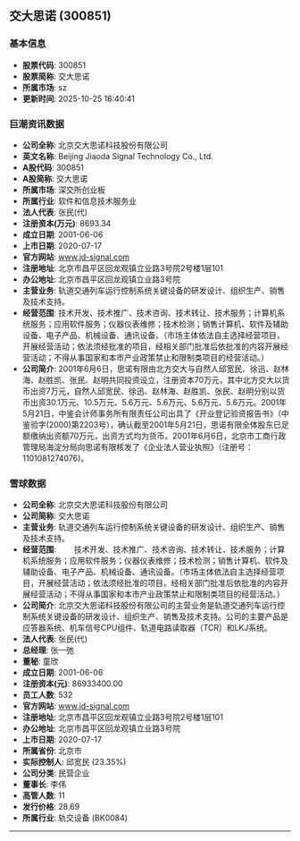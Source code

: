 ## 交大思诺 (300851)

### 基本信息

- **股票代码**: 300851
- **股票简称**: 交大思诺
- **所属市场**: sz
- **更新时间**: 2025-10-25 16:40:41

### 巨潮资讯数据

- **公司全称**: 北京交大思诺科技股份有限公司
- **英文名称**: Beijing Jiaoda Signal Technology Co., Ltd.
- **A股代码**: 300851
- **A股简称**: 交大思诺
- **所属市场**: 深交所创业板
- **所属行业**: 软件和信息技术服务业
- **法人代表**: 张民(代)
- **注册资本(万元)**: 8693.34
- **成立日期**: 2001-06-06
- **上市日期**: 2020-07-17
- **官方网站**: www.jd-signal.com
- **注册地址**: 北京市昌平区回龙观镇立业路3号院2号楼1层101
- **办公地址**: 北京市昌平区回龙观镇立业路3号院
- **主营业务**: 轨道交通列车运行控制系统关键设备的研发设计、组织生产、销售及技术支持。
- **经营范围**: 技术开发、技术推广、技术咨询、技术转让、技术服务；计算机系统服务；应用软件服务；仪器仪表维修；技术检测；销售计算机、软件及辅助设备、电子产品、机械设备、通讯设备。（市场主体依法自主选择经营项目，开展经营活动；依法须经批准的项目，经相关部门批准后依批准的内容开展经营活动；不得从事国家和本市产业政策禁止和限制类项目的经营活动。）
- **公司简介**: 2001年6月6日，思诺有限由北方交大与自然人邱宽民、徐迅、赵林海、赵胜凯、张民、赵明共同投资设立，注册资本70万元，其中北方交大以货币出资7万元，自然人邱宽民、徐迅、赵林海、赵胜凯、张民、赵明分别以货币出资30.1万元、10.5万元、5.6万元、5.6万元、5.6万元、5.6万元。2001年5月21日，中鉴会计师事务所有限责任公司出具了《开业登记验资报告书》（中鉴验字(2000)第2203号），确认截至2001年5月21日，思诺有限全体股东已足额缴纳出资额70万元，出资方式均为货币。2001年6月6日，北京市工商行政管理局海淀分局向思诺有限核发了《企业法人营业执照》（注册号：1101081274076)。

### 雪球数据

- **公司全称**: 北京交大思诺科技股份有限公司
- **公司简称**: 交大思诺
- **主营业务**: 轨道交通列车运行控制系统关键设备的研发设计、组织生产、销售及技术支持。
- **经营范围**: 　　技术开发、技术推广、技术咨询、技术转让、技术服务；计算机系统服务；应用软件服务；仪器仪表维修；技术检测；销售计算机、软件及辅助设备、电子产品、机械设备、通讯设备。（市场主体依法自主选择经营项目，开展经营活动；依法须经批准的项目，经相关部门批准后依批准的内容开展经营活动；不得从事国家和本市产业政策禁止和限制类项目的经营活动。）
- **公司简介**: 北京交大思诺科技股份有限公司的主营业务是轨道交通列车运行控制系统关键设备的研发设计、组织生产、销售及技术支持。公司的主要产品是应答器系统、机车信号CPU组件、轨道电路读取器（TCR）和LKJ系统。
- **法人代表**: 张民(代)
- **总经理**: 张一弛
- **董秘**: 童欣
- **成立日期**: 2001-06-06
- **注册资本(元)**: 86933400.00
- **员工人数**: 532
- **官方网站**: www.jd-signal.com
- **注册地址**: 北京市昌平区回龙观镇立业路3号院2号楼1层101
- **办公地址**: 北京市昌平区回龙观镇立业路3号院
- **上市日期**: 2020-07-17
- **所属省份**: 北京市
- **实际控制人**: 邱宽民 (23.35%)
- **公司分类**: 民营企业
- **董事长**: 李伟
- **高管人数**: 11
- **发行价格**: 28.69
- **所属行业**: 轨交设备 (BK0084)

---